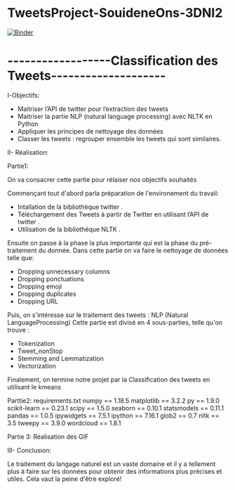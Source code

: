 # TweetsProject-SouideneOns-3DNI2

[![Binder](https://mybinder.org/badge_logo.svg)](https://mybinder.org/v2/gh/SouideneOns/TweetsProject-SouideneOns-3DNI2/main)

# ------------------Classification des Tweets--------------------

I-Objectifs:

- Maitriser l’API de twitter pour l’extraction des tweets
- Maitriser la partie NLP (natural language processing) avec NLTK en Python
- Appliquer les principes de nettoyage des données
- Classer les tweets : regrouper ensemble les tweets qui sont similaires. 



II- Réalisation:

Partie1: 

On va consacrer cette partie pour rélaiser nos objectifs souhaités 

Commençant tout d'abord parla préparation de l'environement du travail: 
  - Intallation de la bibliothèque twitter .
  - Téléchargement des Tweets à partir de Twitter en utilisant l’API de twitter .
  - Utilisation de la bibliothéque NLTK .
  
 Ensuite on passe à la phase la plus importante qui est la phase du pré-traitement du donnée.
 Dans cette partie on va faire le nettoyage de données telle que:
  - Dropping unnecessary columns 
  - Dropping ponctuations 
  - Dropping emoji 
  - Dropping duplicates 
  - Dropping URL
  
 Puis, on s'intéresse sur le traitement des tweets : NLP (Natural LanguageProcessing)
 Cette partie est divisé en 4 sous-parties, telle qu'on trouve :
  - Tokenization
  - Tweet_nonStop 
  - Stemming and Lemmatization 
  - Vectorization
 
 Finalement, on termine notre projet par la Classification des tweets en utilisant le kmeans 
 
 Parttie2: requirements.txt
  numpy == 1.18.5
  matplotlib == 3.2.2
  py == 1.9.0
  scikit-learn == 0.23.1
  scipy == 1.5.0
  seaborn == 0.10.1
  statsmodels == 0.11.1
  pandas == 1.0.5
  ipywidgets == 7.5.1
  ipython == 7.16.1
  glob2 == 0.7
  nltk == 3.5
  tweepy == 3.9.0
  wordcloud == 1.8.1

Partie 3: Réalisation des GIF

III- Conclusion:

Le traitement du langage naturel est un vaste domaine et il y a tellement plus à faire sur les données pour obtenir des informations plus précises et utiles. Cela vaut la peine d'être exploré!

